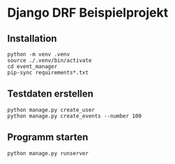 # Django DRF Beispielprojekt

## Installation

    python -m venv .venv
    source ./.venv/bin/activate
    cd event_manager
    pip-sync requirements*.txt

## Testdaten erstellen

    python manage.py create_user
    python manage.py create_events --number 100
    
## Programm starten

    python manage.py runserver
    
    